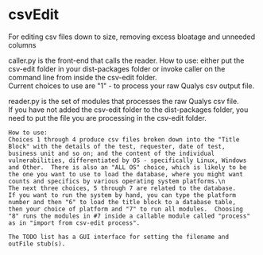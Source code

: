 csvEdit
========

For editing csv files down to size, removing excess bloatage and unneeded columns

caller.py is the front-end that calls the reader.
    How to use: either put the csv-edit folder in your dist-packages folder 
    or invoke caller on the command line from inside the csv-edit folder.  
    Current choices to use are "1" - to process your raw Qualys csv output file.

reader.py is the set of modules that processes the raw Qualys csv file.  
    If you have not added the csv-edit folder to the dist-packages folder, 
    you need to put the file you are processing in the csv-edit folder.
    
    How to use: 
    Choices 1 through 4 produce csv files broken down into the "Title 
    Block" with the details of the test, requester, date of test, 
    business unit and so on; and the content of the individual 
    vulnerabilities, differentiated by OS - specifically Linux, Windows 
    and Other.  There is also an "ALL OS" choice, which is likely to be 
    the one you want to use to load the database, where you might want 
    counts and specifics by various operating system platforms.\n
    The next three choices, 5 through 7 are related to the database.  
    If you want to run the system by hand, you can type the platform 
    number and then "6" to load the title block to a database table, 
    then your choice of platform and "7" to run all modules.  Choosing 
    "8" runs the modules in #7 inside a callable module called "process"
    as in "import from csv-edit process".  
    
    The TODO list has a GUI interface for setting the filename and 
    outFile stub(s).
